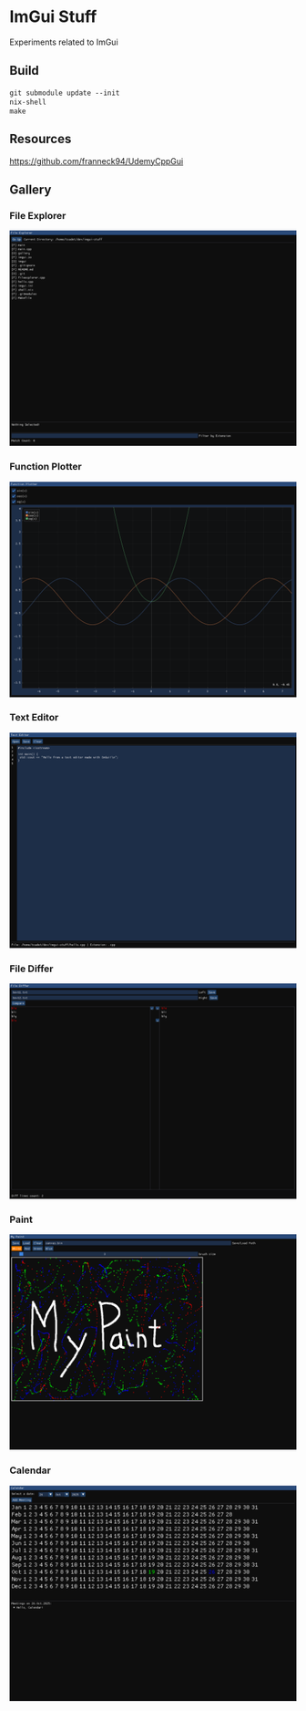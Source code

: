 # ImGui Stuff

Experiments related to ImGui

## Build

```shell
git submodule update --init
nix-shell
make
```

## Resources

https://github.com/franneck94/UdemyCppGui


## Gallery

### File Explorer

![Screenshot of the File Explorer UI](gallery/file_explorer.png)

### Function Plotter

![Screenshot of the Function Plotter UI](gallery/function_plotter.png)

### Text Editor

![Screenshot of the Text Editor UI](gallery/texteditor.png)

### File Differ

![Screenshot of the File Differ UI](gallery/filediffer.png)

### Paint

![Screenshot of the Paint UI](gallery/paint.png)

### Calendar

![Screenshot of the Paint UI](gallery/calendar.png)
